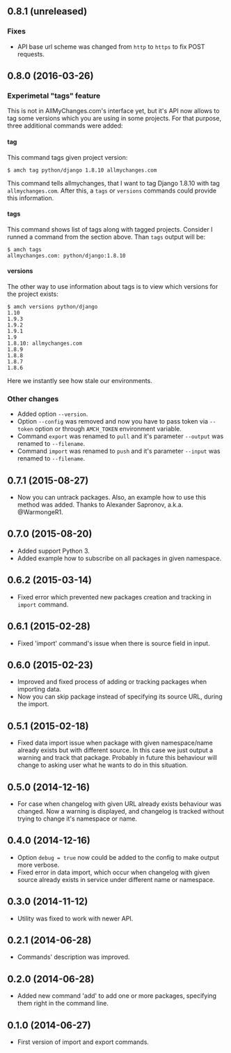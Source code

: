 ## 0.8.1 (unreleased)

### Fixes

* API base url scheme was changed from `http` to `https` to fix
  POST requests.

## 0.8.0 (2016-03-26)

### Experimetal "tags" feature

This is not in AllMyChanges.com's interface yet, but
it's API now allows to tag some versions which you are
using in some projects. For that purpose, three additional
commands were added:

#### tag

This command tags given project version:

```
$ amch tag python/django 1.8.10 allmychanges.com
```

This command tells allmychanges, that I want to tag Django 1.8.10
with tag `allmychanges.com`. After this, a `tags` or `versions`
commands could provide this information.

#### tags

This command shows list of tags along with tagged projects.
Consider I runned a command from the section above. Than `tags`
output will be:

```
$ amch tags
allmychanges.com: python/django:1.8.10
```

#### versions

The other way to use information about tags is to view which versions
for the project exists:

```
$ amch versions python/django
1.10
1.9.3
1.9.2
1.9.1
1.9
1.8.10: allmychanges.com
1.8.9
1.8.8
1.8.7
1.8.6
```

Here we instantly see how stale our environments.

### Other changes

* Added option `--version`.
* Option `--config` was removed and now you have to pass token
via `--token` option or through `AMCH_TOKEN` environment variable.
* Command `export` was renamed to `pull` and it's parameter
`--output` was renamed to `--filename`.
* Command `import` was renamed to `push` and it's parameter
`--input` was renamed to `--filename`.

## 0.7.1 (2015-08-27)

* Now you can untrack packages.
Also, an example how to use this method was added.
Thanks to Alexander Sapronov, a.k.a. @WarmongeR1.

## 0.7.0 (2015-08-20)

* Added support Python 3.
* Added example how to subscribe on all packages in given namespace.

## 0.6.2 (2015-03-14)

* Fixed error which prevented new packages creation and tracking in `import` command.

## 0.6.1 (2015-02-28)

* Fixed 'import' command's issue when there is
  source field in input.

## 0.6.0 (2015-02-23)

* Improved and fixed process of adding or tracking
  packages when importing data.
* Now you can skip package instead of specifying
  its source URL, during the import.

## 0.5.1 (2015-02-18)

* Fixed data import issue when package with given
  namespace/name already exists but with different
  source. In this case we just output a warning
  and track that package. Probably in future
  this behaviour will change to asking user
  what he wants to do in this situation.

## 0.5.0 (2014-12-16)

* For case when changelog with given URL already exists
  behaviour was changed. Now a warning is displayed, and
  changelog is tracked without trying to change it's
  namespace or name.

## 0.4.0 (2014-12-16)

* Option `debug = true` now could be added to the config to make output more verbose.
* Fixed error in data import, which occur when changelog with given source
  already exists in service under different name or namespace.

## 0.3.0 (2014-11-12)

* Utility was fixed to work with newer API.

## 0.2.1 (2014-06-28)

* Commands' description was improved.

## 0.2.0 (2014-06-28)

* Added new command 'add' to add one or more packages, specifying them
  right in the command line.

## 0.1.0 (2014-06-27)

* First version of import and export commands.

